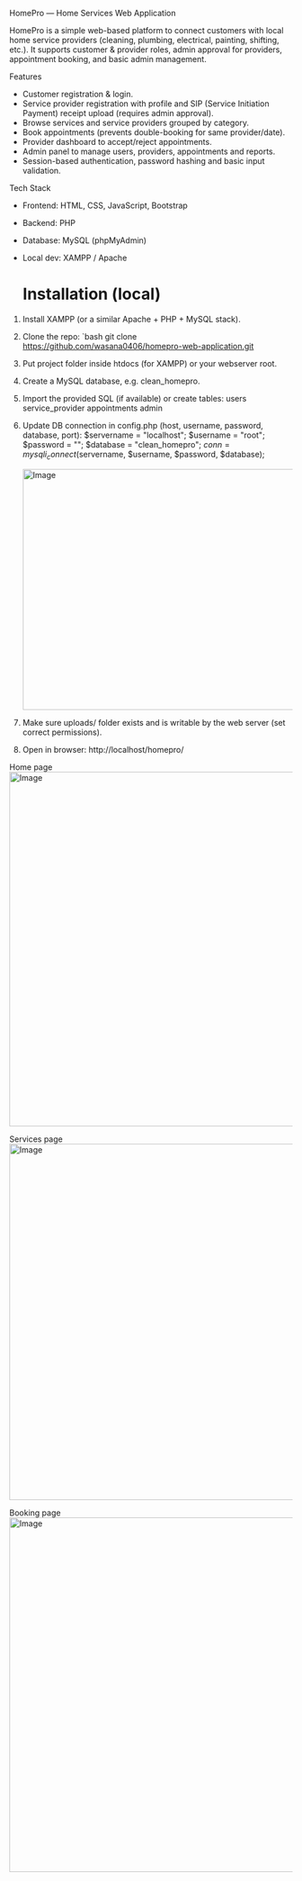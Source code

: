   HomePro — Home Services Web Application 
  
 HomePro is a simple web-based platform to connect customers with local home service providers (cleaning, plumbing, electrical, painting, shifting, etc.). It supports customer & provider roles, admin approval for providers, appointment booking, and basic admin management.
 
 Features

- Customer registration & login.
- Service provider registration with profile and SIP (Service Initiation Payment) receipt upload (requires admin approval).
- Browse services and service providers grouped by category.
- Book appointments (prevents double-booking for same provider/date).
- Provider dashboard to accept/reject appointments.
- Admin panel to manage users, providers, appointments and reports.
- Session-based authentication, password hashing and basic input validation.

Tech Stack

- Frontend: HTML, CSS, JavaScript, Bootstrap
- Backend: PHP
- Database: MySQL (phpMyAdmin)
- Local dev: XAMPP / Apache

  #  Installation (local)
1. Install XAMPP (or a similar Apache + PHP + MySQL stack).
2. Clone the repo:
   `bash
   git clone <https://github.com/wasana0406/homepro-web-application.git>
 3. Put project folder inside htdocs (for XAMPP) or your webserver root.
 4. Create a MySQL database, e.g. clean_homepro.
 5. Import the provided SQL (if available) or create tables:
      users
      service_provider
      appointments
      admin
 6. Update DB connection in config.php (host, username, password, database, port):
      $servername = "localhost";
      $username = "root";
      $password = "";
      $database = "clean_homepro";
      $conn = mysqli_connect($servername, $username, $password, $database);
    
    <img width="653" height="428" alt="Image" src="https://github.com/user-attachments/assets/2dd4a426-39b6-446a-840a-78f6d967742f" />

 8. Make sure uploads/ folder exists and is writable by the web server (set correct permissions).
 9. Open in browser: http://localhost/homepro/

Home page
<img width="1345" height="630" alt="Image" src="https://github.com/user-attachments/assets/3325be92-1131-415f-8e7d-e7234c939e2a" />

Services page
<img width="1349" height="633" alt="Image" src="https://github.com/user-attachments/assets/d91c52e0-f279-4167-8286-89223722c41f" />

Booking page
<img width="1350" height="630" alt="Image" src="https://github.com/user-attachments/assets/63288bf6-5d8e-4f10-9745-c6db3f18272d" />













   
